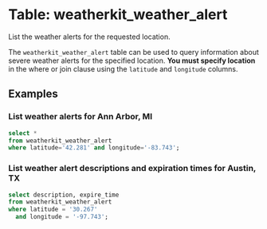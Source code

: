 # Table: weatherkit_weather_alert

List the weather alerts for the requested location.

The `weatherkit_weather_alert` table can be used to query information about severe weather alerts for the specified location.
**You must specify location** in the where or join clause using the `latitude` and `longitude` columns.

## Examples

### List weather alerts for Ann Arbor, MI

```sql
select *
from weatherkit_weather_alert
where latitude='42.281' and longitude='-83.743';
```

### List weather alert descriptions and expiration times for Austin, TX

```sql
select description, expire_time
from weatherkit_weather_alert
where latitude = '30.267'
  and longitude = '-97.743';
```
